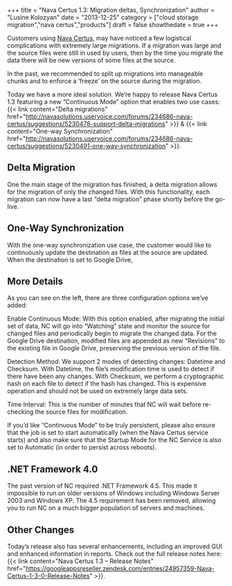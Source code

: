 +++
  title = "Nava Certus 1.3: Migration deltas, Synchronization"
  author = "Lusine Kolozyan"
  date = "2013-12-25"
  category = ["cloud storage migration","nava certus","products"]
  draft = false
  showthedate = true
+++

Customers using [Nava Certus](/products/nava-certus/), may have noticed a few logistical complications with extremely large migrations. If a migration was large and the source files were still in used by users, then by the time you migrate the data there will be new versions of some files at the source.

In the past, we recommended to split up migrations into manageable chunks and to enforce a ‘freeze’ on the source during the migration.

Today we have a more ideal solution. We’re happy to release Nava Certus 1.3 featuring a new “Continuous Mode” option that enables two use cases: {{< link content="Delta migrations" href="http://navasolutions.uservoice.com/forums/234686-nava-certus/suggestions/5230478-support-delta-migrations" >}} & {{< link content="One-way Synchronization" href="http://navasolutions.uservoice.com/forums/234686-nava-certus/suggestions/5230491-one-way-synchronization" >}}.

## Delta Migration

One the main stage of the migration has finished, a delta migration allows for the migration of only the changed files. With this functionality, each migration can now have a last “delta migration” phase shortly before the go-live.

## One-Way Synchronization

With the one-way synchronization use case, the customer would like to continuously update the destination as files at the source are updated. When the destination is set to Google Drive,

## More Details

As you can see on the left, there are three configuration options we’ve added:

Enable Continuous Mode: With this option enabled, after migrating the initial set of data, NC will go into “Watching” state and monitor the source for changed files and periodically begin to migrate the changed data. For the Google Drive destination, modified files are appended as new “Revisions” to the existing file in Google Drive, preserving the previous version of the file.

Detection Method: We support 2 modes of detecting changes: Datetime and Checksum. With Datetime, the file’s modification time is used to detect if there have been any changes. With Checksum, we perform a cryptographic hash on each file to detect if the hash has changed. This is expensive operation and should not be used on extremely large data sets.

Time Interval: This is the number of minutes that NC will wait before re-checking the source files for modification.

If you’d like “Continuous Mode” to be truly persistent, please also ensure that the job is set to start automatically (when the Nava Certus service starts) and also make sure that the Startup Mode for the NC Service is also set to Automatic (in order to persist across reboots).

## .NET Framework 4.0

The past version of NC required .NET Framework 4.5. This made it impossible to run on older versions of Windows including Windows Server 2003 and Windows XP. The 4.5 requirement has been removed, allowing you to run NC on a much bigger population of servers and machines.

## Other Changes

Today’s release also has several enhancements, including an improved GUI and enhanced information in reports. Check out the full release notes here: {{< link content="Nava Certus 1.3 – Release Notes" href="https://googleappsreseller.zendesk.com/entries/24957359-Nava-Certus-1-3-0-Release-Notes" >}}.
